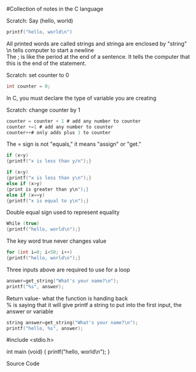 #Collection of notes in the C language

Scratch: Say (hello, world)

```C
printf("hello, world\n")
```

All printed words are called strings and stringa are enclosed by "string" <br>
\n tells computer to start a newline <br>
The ; is like the period at the end of a sentence. It tells the computer that this is the end of the statement.

Scratch: set counter to 0

```C
int counter = 0;
```

In C, you must declare the type of variable you are creating

Scratch: change counter by 1

```C
counter = counter + 1 # add any number to counter
counter +=1 # add any number to counter
counter++# only adds plus 1 to counter
```

The = sign is not "equals," it means "assign" or "get."

```C
if (x<y)
{printf("x is less than y/n");}
```

```C
if (x<y)
{printf("x is less than y\n");} 
else if (x>y)
{print is greater than y\n");}
else if (x==y)
{printf("x is equal to y\n");}
```
Double equal sign used to represent equality

```C
While (true)
{printf("hello, world\n");}
```
The key word true never changes value

```C
for (int i=0; i<50; i++)
{printf("hello, world\n");}
```
Three inputs above are required to use for a loop

```C
answer=get_string("What's your name?\n");
printf("%s", answer);
```
Return value- what the function is handing back <br>
% is saying that it will give printf a string to put into the first input, the answer or variable

```C
string answer=get_string("What's your name?\n");
printf("hello, %s", answer);
```

#include <stdio.h>

int main (void)
{
printf("hello, world\n");
}

Source Code 

